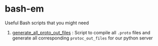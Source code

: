 # bash-em
Useful Bash scripts that you might need

1. [generate_all_proto_out_files](gen_all_proto_out.sh) : Script to compile all `.proto` files and generate all corresponding `protoc_out_files` for our python server
